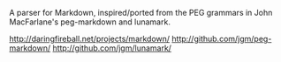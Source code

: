 A parser for Markdown, inspired/ported from the PEG grammars in John MacFarlane's peg-markdown and lunamark.

http://daringfireball.net/projects/markdown/
http://github.com/jgm/peg-markdown/
http://github.com/jgm/lunamark/